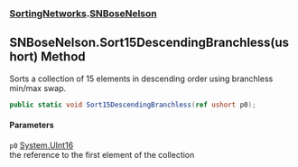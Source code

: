 ### [SortingNetworks](./SortingNetworks.md 'SortingNetworks').[SNBoseNelson](./SortingNetworks-SNBoseNelson.md 'SortingNetworks.SNBoseNelson')
## SNBoseNelson.Sort15DescendingBranchless(ushort) Method
Sorts a collection of 15 elements in descending order using branchless min/max swap.  
```csharp
public static void Sort15DescendingBranchless(ref ushort p0);
```
#### Parameters
<a name='SortingNetworks-SNBoseNelson-Sort15DescendingBranchless(ushort)-p0'></a>
`p0` [System.UInt16](https://docs.microsoft.com/en-us/dotnet/api/System.UInt16 'System.UInt16')  
the reference to the first element of the collection  
  
